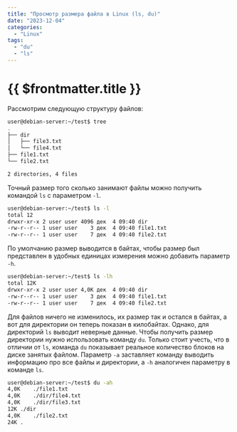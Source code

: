 ```yaml
---
title: "Просмотр размера файла в Linux (ls, du)"
date: "2023-12-04"
categories:
  - "Linux"
tags:
  - "du"
  - "ls"
---
```


# {{ $frontmatter.title }}

Рассмотрим следующую структуру файлов:

```bash
user@debian-server:~/test$ tree
.
├── dir
│   ├── file3.txt
│   └── file4.txt
├── file1.txt
└── file2.txt

2 directories, 4 files
```

Точный размер того сколько занимают файлы можно получить командой `ls` с параметром `-l`.

```bash
user@debian-server:~/test$ ls -l
total 12
drwxr-xr-x 2 user user 4096 дек  4 09:40 dir
-rw-r--r-- 1 user user    3 дек  4 09:40 file1.txt
-rw-r--r-- 1 user user    7 дек  4 09:40 file2.txt
```

По умолчанию размер выводится в байтах, чтобы размер был представлен в удобных единицах измерения можно добавить параметр `-h`.

```bash
user@debian-server:~/test$ ls -lh
total 12K
drwxr-xr-x 2 user user 4,0K дек  4 09:40 dir
-rw-r--r-- 1 user user    3 дек  4 09:40 file1.txt
-rw-r--r-- 1 user user    7 дек  4 09:40 file2.txt
```

Для файлов ничего не изменилось, их размер так и остался в байтах, а вот для директории он теперь показан в килобайтах. Однако, для директорий `ls` выводит неверные данные. Чтобы получить размер директории нужно использовать команду `du`. Только стоит учесть, что в отличии от `ls`, команда `du` показывает реальное количество блоков на диске занятых файлом. Параметр `-a` заставляет команду выводить информацию про все файлы и директории, а `-h` аналогичен параметру в команде `ls`.

```bash
user@debian-server:~/test$ du -ah
4,0K	./file1.txt
4,0K	./dir/file4.txt
4,0K	./dir/file3.txt
12K	./dir
4,0K	./file2.txt
24K	.
```